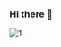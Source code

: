### Hi there 👋

<!--
**Devabhi03/devabhi03** is a ✨ _special_ ✨ repository because its `README.md` (this file) appears on your GitHub profile.

Here are some ideas to get you started:

- 🔭 I’m currently working on ...
- 🌱 I’m currently learning ...
- 👯 I’m looking to collaborate on ...
- 🤔 I’m looking for help with ...
- 💬 Ask me about ...
- 📫 How to reach me: ...
- 😄 Pronouns: ...
- ⚡ Fun fact: ...
-->


![1](https://github.com/Devabhi03/devabhi03/assets/111748301/4284fe0b-5035-43b9-a45a-ea757e965f31)
